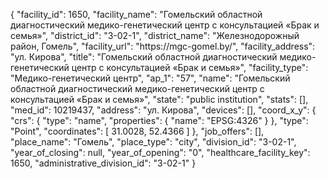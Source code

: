 {
    "facility_id": 1650,
    "facility_name": "Гомельский областной диагностический медико-генетический центр с консультацией «Брак и семья»",
    "district_id": "3-02-1",
    "district_name": "Железнодорожный район, Гомель",
    "facility_url": "https:\/\/mgc-gomel.by\/",
    "facility_address": "ул. Кирова",
    "title": "Гомельский областной диагностический медико-генетический центр с консультацией «Брак и семья»",
    "facility_type": "Медико-генетический центр",
    "ap_1": "57",
    "name": "Гомельский областной диагностический медико-генетический центр с консультацией «Брак и семья»",
    "state": "public institution",
    "stats": [],
    "med_id": 10219437,
    "address": "ул. Кирова",
    "devices": [],
    "coord_x_y": {
        "crs": {
            "type": "name",
            "properties": {
                "name": "EPSG:4326"
            }
        },
        "type": "Point",
        "coordinates": [
            31.0028,
            52.4366
        ]
    },
    "job_offers": [],
    "place_name": "Гомель",
    "place_type": "city",
    "division_id": "3-02-1",
    "year_of_closing": null,
    "year_of_opening": "0",
    "healthcare_facility_key": 1650,
    "administrative_division_id": "3-02-1"
}